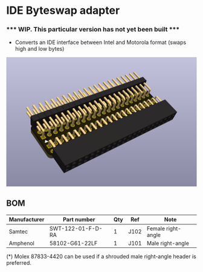 
# IDE Byteswap adapter
### *** WIP. This particular version has not yet been built ***

- Converts an IDE interface between Intel and Motorola format (swaps high and low bytes)

![Alt text](ideswap.png?raw=true "")

## BOM

| Manufacturer  | Part number       | Qty | Ref    | Note               |
|---------------|-------------------|-----|--------|--------------------|
| Samtec        | SWT-122-01-F-D-RA | 1   | J102   | Female right-angle |
| Amphenol      | 58102-G61-22LF    | 1   | J101   | Male right-angle   |

(*) Molex 87833-4420 can be used if a shrouded male right-angle header is preferred.



